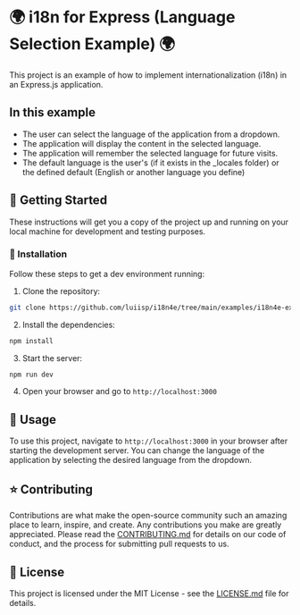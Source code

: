 # 🌍 i18n for Express (Language Selection Example) 🌍

This project is an example of how to implement internationalization (i18n) in an Express.js application.

## In this example

- The user can select the language of the application from a dropdown.
- The application will display the content in the selected language.
- The application will remember the selected language for future visits.
- The default language is the user's (if it exists in the _locales folder) or the defined default (English or another language you define)


## 🚀 Getting Started

These instructions will get you a copy of the project up and running on your local machine for development and testing purposes.

### 🔧 Installation

Follow these steps to get a dev environment running:

1. Clone the repository:
```bash
git clone https://github.com/luiisp/i18n4e/tree/main/examples/i18n4e-express-lang-select
```
2. Install the dependencies:
```bash
npm install
```
3. Start the server:
```bash
npm run dev
```
4. Open your browser and go to `http://localhost:3000`

## 🎈 Usage

To use this project, navigate to `http://localhost:3000` in your browser after starting the development server. You can change the language of the application by selecting the desired language from the dropdown.


## ⭐️ Contributing

Contributions are what make the open-source community such an amazing place to learn, inspire, and create. Any contributions you make are greatly appreciated. Please read the [CONTRIBUTING.md](CONTRIBUTING.md) for details on our code of conduct, and the process for submitting pull requests to us.

## 📝 License

This project is licensed under the MIT License - see the [LICENSE.md](LICENSE.md) file for details.
